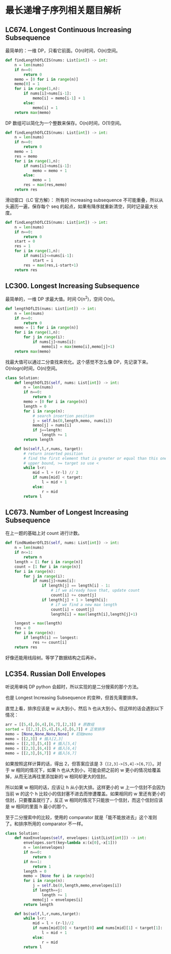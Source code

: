 # 最长递增子序列相关题目解析

## LC674. Longest Continuous Increasing Subsequence

最简单的：一维 DP，只看它前面。O(n)时间，O(n)空间。

```python
def findLengthOfLCIS(nums: List[int]) -> int:
    n = len(nums)
    if n==0:
        return 0
    memo = [0 for i in range(n)]
    memo[0] = 1
    for i in range(1,n):
        if nums[i]>nums[i-1]:
            memo[i] = memo[i-1] + 1
        else:
            memo[i] = 1
    return max(memo)
```

DP 数组可以简化为一个整数来保存。O(n)时间，O(1)空间。

```python
def findLengthOfLCIS(nums: List[int]) -> int:
    n = len(nums)
    if n==0:
        return 0
    memo = 1
    res = memo
    for i in range(1,n):
        if nums[i]>nums[i-1]:
            memo = memo + 1
        else:
            memo = 1
        res = max(res,memo)
    return res
```

滑动窗口（LC 官方解）：
所有的 increasing subsequence 不可能重叠，所以从头遍历一遍，保存每个 seq 的起点，如果有降序就重新清空，同时记录最大长度。

```python
def findLengthOfLCIS(nums: List[int]) -> int:
    n = len(nums)
    if n==0:
        return 0
    start = 0
    res = 1
    for i in range(1,n):
        if nums[i]<=nums[i-1]:
            start = i
        res = max(res,i-start+1)
    return res
```

## LC300. Longest Increasing Subsequence

最简单的，一维 DP 求最大值。时间 O(n<sup>2</sup>)，空间 O(n)。

```python
def lengthOfLIS(nums: List[int]) -> int:
    n = len(nums)
    if n==0:
        return 0
    memo = [1 for i in range(n)]
    for i in range(1,n):
        for j in range(i):
            if nums[j]<nums[i]:
                memo[i] = max(memo[i],memo[j]+1)
    return max(memo)
```

找最大值可以通过二分查找来优化。这个感觉不怎么像 DP，先记录下来。O(nlogn)时间，O(n)空间。

```python
class Solution:
    def lengthOfLIS(self, nums: List[int]) -> int:
        n = len(nums)
        if n==0:
            return 0
        memo = [0 for i in range(n)]
        length = 0
        for i in range(n):
            # search insertion position
            j = self.bs(0,length,memo, nums[i])
            memo[j] = nums[i]
            if j==length:
                length += 1
        return length

    def bs(self,l,r,nums, target):
        # return inserted position
        # find the first element that is greater or equal than this one
        # upper bound, >= target so use <
        while l<r:
            mid = l + (r-l) // 2
            if nums[mid] < target:
                l = mid + 1
            else:
                r = mid
        return l
```

## LC673. Number of Longest Increasing Subsequence

在上一题的基础上对 count 进行计数。

```python
def findNumberOfLIS(self, nums: List[int]) -> int:
    n = len(nums)
    if n<=1:
        return n
    length = [1 for i in range(n)]
    count = [1 for i in range(n)]
    for i in range(n):
        for j in range(i):
            if nums[j]<nums[i]:
                if length[j] == length[i] - 1:
                    # if we already have that, update count
                    count[i] += count[j]
                if length[j] + 1 > length[i]:
                    # if we find a new max length
                    count[i] = count[j]
                    length[i] = max(length[i],length[j]+1)

    longest = max(length)
    res = 0
    for i in range(n):
        if length[i] == longest:
            res += count[i]
    return res
```

好像还能用线段树。等学了数据结构之后再补。

## LC354. Russian Doll Envelopes

听说用单纯 DP python 会超时，所以实现的是二分搜索的那个方法。

也是 Longest Increasing Subsequence 的变种，但首先需要排序。

直觉上看，排序应该是 w 从大到小，然后 h 也从大到小。但这样的话会遇到以下情况：

```python
arr = [[5,4],[6,4],[6,7],[2,3]] # 原数组
sorted = [[2,3],[5,4],[6,4],[6,7]] # 正常排序
memo = [None,None,None,None] # 初始memo
memo = [[2,3]] # 插入[2,3]
memo = [[2,3],[5,4]] # 插入[5,4]
memo = [[2,3],[6,4]] # 插入[6,4]
memo = [[2,3],[6,7]] # 插入[6,7]
```

如果按照这样计算的话，得出 2，但答案应该是 3（`[2,3]->[5,4]->[6,7]`）。对于 w 相同的情况下，如果 h 也从大到小，可能会把之前的 w 更小的情况给覆盖掉，从而无法再往里添加新的 w 相同却更大的信封。

所以如果 w 相同的话，应该让 h 从小到大排。这样更小的 w 上一个信封不会因为当前 w 的这个 h 比较小的信封塞不进去而惨遭覆盖。如果相同的 w 里还有更小的信封，只要覆盖就行了，反正 w 相同的情况下只能放一个信封，而这个信封应该是 w 相同的里面 h 最小的那个。

至于二分搜索中的比较，使用的 comparator 就是「能不能放进去」这个准则了。和排序所用的 comparator 不一样。

```python
class Solution:
    def maxEnvelopes(self, envelopes: List[List[int]]) -> int:
        envelopes.sort(key=lambda x:(x[0],-x[1]))
        n = len(envelopes)
        if n==0:
            return 0
        if n==1:
            return 1
        length = 0
        memo = [None for i in range(n)]
        for i in range(n):
            j = self.bs(0,length,memo,envelopes[i])
            if length==j:
                length += 1
            memo[j] = envelopes[i]
        return length

    def bs(self,l,r,nums,target):
        while l<r:
            mid = l + (r-l)//2
            if nums[mid][0] < target[0] and nums[mid][1] < target[1]:
                l = mid + 1
            else:
                r = mid
        return l
```
